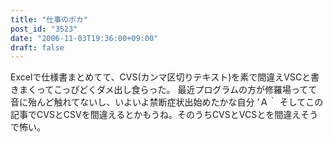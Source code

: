 ```yaml
---
title: "仕事のポカ"
post_id: "3523"
date: "2006-11-03T19:36:00+09:00"
draft: false
---
```



Excelで仕様書まとめてて、CVS(カンマ区切りテキスト)を素で間違えVSCと書きまくってこっぴどくダメ出し食らった。 最近プログラムの方が修羅場ってて音に殆んど触れてないし、いよいよ禁断症状出始めたかな自分 'Ａ｀ そしてこの記事でCVSとCSVを間違えるとかもうね。そのうちCVSとVCSとを間違えそうで怖い。
